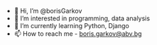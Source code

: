 - 👋 Hi, I’m @borisGarkov
- 👀 I’m interested in programming, data analysis
- 🌱 I’m currently learning Python, Django
- 📫 How to reach me - boris.garkov@abv.bg

<!---
borisGarkov/borisGarkov is a ✨ special ✨ repository because its `README.md` (this file) appears on your GitHub profile.
You can click the Preview link to take a look at your changes.
--->
